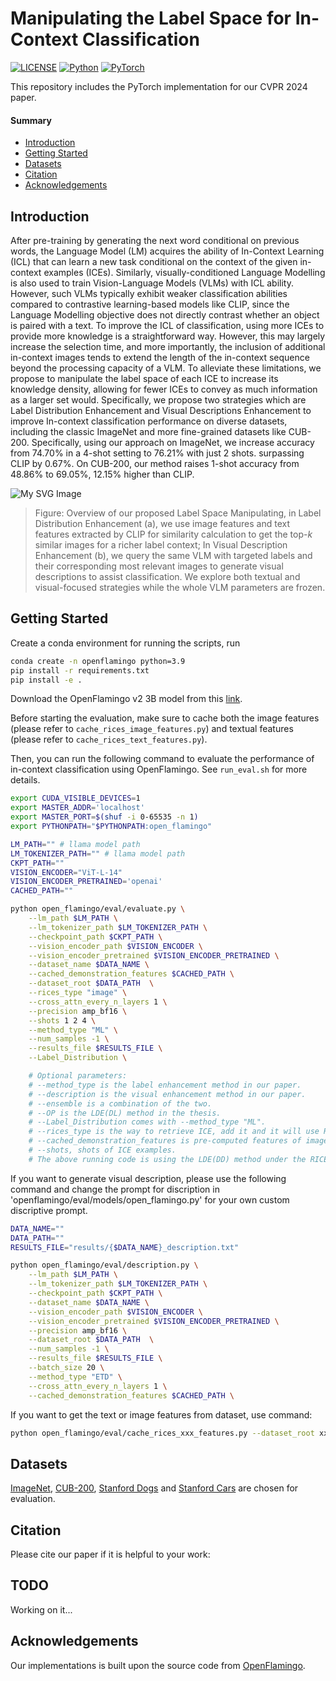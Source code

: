 # Manipulating the Label Space for In-Context Classification
[![LICENSE](https://img.shields.io/badge/license-MIT-green?style=flat-square)](https://github.com/y2l/meta-transfer-learning-tensorflow/blob/master/LICENSE)
[![Python](https://img.shields.io/badge/python-3.9-blue.svg?style=flat-square&logo=python&color=3776AB)](https://www.python.org/)
[![PyTorch](https://img.shields.io/badge/pytorch-2.0.1-%237732a8?style=flat-square&logo=PyTorch&color=EE4C2C)](https://pytorch.org/)

This repository includes the PyTorch implementation for our CVPR 2024 paper. 

#### Summary

* [Introduction](#introduction)
* [Getting Started](#getting-started)
* [Datasets](#datasets)
* [Citation](#citation)
* [Acknowledgements](#acknowledgements)


## Introduction
After pre-training by generating the next word conditional on previous words, the Language Model (LM) acquires the ability of In-Context Learning (ICL) that can learn a new task conditional on the context of the given in-context examples (ICEs). Similarly, visually-conditioned Language Modelling is also used to train Vision-Language Models (VLMs) with ICL ability. However, such VLMs typically exhibit weaker classification abilities compared to contrastive learning-based models like CLIP, since the Language Modelling objective does not directly contrast whether an object is paired with a text. To improve the ICL of classification, using more ICEs to provide more knowledge is a straightforward way. However, this may largely increase the selection time, and more importantly, the inclusion of additional in-context images tends to extend the length of the in-context sequence beyond the processing capacity of a VLM. To alleviate these limitations, we propose to manipulate the label space of each ICE to increase its knowledge density, allowing for fewer ICEs to convey as much information as a larger set would. Specifically, we propose two strategies which are Label Distribution Enhancement and Visual Descriptions Enhancement to improve In-context classification performance on diverse datasets, including the classic ImageNet and more fine-grained datasets like CUB-200. Specifically, using our approach on ImageNet, we increase accuracy from $74.70\%$ in a $4$-shot setting to $76.21\%$ with just 2 shots. surpassing CLIP by $0.67\%$. On CUB-200, our method raises $1$-shot accuracy from $48.86\%$ to $69.05\%$, $12.15\%$ higher than CLIP.


![My SVG Image](assets/framework.svg)


> Figure:  Overview of our proposed Label Space Manipulating, in Label Distribution Enhancement (a), we use image features and text features extracted by CLIP for similarity calculation to get the top-$k$ similar images for a richer label context; In Visual Description Enhancement (b), we query the same VLM with targeted labels and their corresponding most relevant images to generate visual descriptions to assist classification. We explore both textual and visual-focused strategies while the whole VLM parameters are frozen.

## Getting Started

Create a conda environment for running the scripts, run
```bash
conda create -n openflamingo python=3.9
pip install -r requirements.txt
pip install -e .
```

Download the OpenFlamingo v2 3B model from this [link](https://huggingface.co/openflamingo/OpenFlamingo-3B-vitl-mpt1b).

Before starting the evaluation, make sure to cache both the image features (please refer to `cache_rices_image_features.py`) and textual features (please refer to `cache_rices_text_features.py`).

Then, you can run the following command to evaluate the performance of in-context classification using OpenFlamingo. See `run_eval.sh` for more details.

```bash
export CUDA_VISIBLE_DEVICES=1
export MASTER_ADDR='localhost'
export MASTER_PORT=$(shuf -i 0-65535 -n 1)
export PYTHONPATH="$PYTHONPATH:open_flamingo"

LM_PATH="" # llama model path 
LM_TOKENIZER_PATH="" # llama model path
CKPT_PATH=""
VISION_ENCODER="ViT-L-14"
VISION_ENCODER_PRETRAINED='openai'
CACHED_PATH=""

python open_flamingo/eval/evaluate.py \
    --lm_path $LM_PATH \
    --lm_tokenizer_path $LM_TOKENIZER_PATH \
    --checkpoint_path $CKPT_PATH \
    --vision_encoder_path $VISION_ENCODER \
    --vision_encoder_pretrained $VISION_ENCODER_PRETRAINED \
    --dataset_name $DATA_NAME \
    --cached_demonstration_features $CACHED_PATH \
    --dataset_root $DATA_PATH  \
    --rices_type "image" \
    --cross_attn_every_n_layers 1 \
    --precision amp_bf16 \
    --shots 1 2 4 \
    --method_type "ML" \
    --num_samples -1 \
    --results_file $RESULTS_FILE \
    --Label_Distribution \

    # Optional parameters: 
    # --method_type is the label enhancement method in our paper.
    # --description is the visual enhancement method in our paper.
    # --ensemble is a combination of the two.
    # --OP is the LDE(DL) method in the thesis.
    # --Label_Distribution comes with --method_type "ML".
    # --rices_type is the way to retrieve ICE, add it and it will use RICES method.
    # --cached_demonstration_features is pre-computed features of image or text.
    # --shots, shots of ICE examples.
    # The above running code is using the LDE(DD) method under the RICES method
```
If you want to generate visual description, please use the following command and change the prompt for discription in 'openflamingo/eval/models/open_flamingo.py' for your own custom discriptive prompt.

```bash
DATA_NAME=""
DATA_PATH=""
RESULTS_FILE="results/{$DATA_NAME}_description.txt"

python open_flamingo/eval/description.py \
    --lm_path $LM_PATH \
    --lm_tokenizer_path $LM_TOKENIZER_PATH \
    --checkpoint_path $CKPT_PATH \
    --dataset_name $DATA_NAME \
    --vision_encoder_path $VISION_ENCODER \
    --vision_encoder_pretrained $VISION_ENCODER_PRETRAINED \
    --precision amp_bf16 \
    --dataset_root $DATA_PATH  \
    --num_samples -1 \
    --results_file $RESULTS_FILE \
    --batch_size 20 \
    --method_type "ETD" \
    --cross_attn_every_n_layers 1 \
    --cached_demonstration_features $CACHED_PATH \
```
If you want to get the text or image features from dataset, use command:
```bash
python open_flamingo/eval/cache_rices_xxx_features.py --dataset_root xxx --output_dir xxx --batch_size xxx 
```

## Datasets
[ImageNet](https://www.image-net.org/download.php),  [CUB-200](http://www.vision.caltech.edu/datasets/cub_200_2011/), [Stanford Dogs](http://vision.stanford.edu/aditya86/ImageNetDogs/) and  [Stanford Cars](https://www.kaggle.com/datasets/jessicali9530/stanford-cars-dataset) are chosen for evaluation.


## Citation

Please cite our paper if it is helpful to your work:


## TODO
Working on it...

## Acknowledgements

Our implementations is built upon the source code from [OpenFlamingo](https://github.com/mlfoundations/open_flamingo/tree/main).
